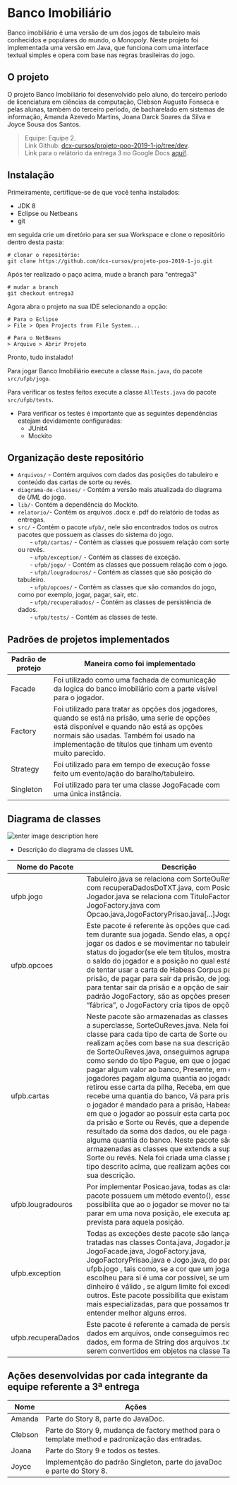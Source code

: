 # Banco Imobiliário
Banco imobiliário é uma versão de um dos jogos de tabuleiro mais conhecidos e populares do mundo, o *Monopoly*. Neste projeto foi implementada uma versão em Java, que funciona com uma interface textual simples e opera com base nas regras brasileiras do jogo.

## O projeto
O projeto Banco Imobiliário foi desenvolvido pelo aluno, do terceiro período de licenciatura em ciências da computação, Clebson Augusto Fonseca e pelas alunas, também do terceiro período, de bacharelado em sistemas de informação, Amanda Azevedo Martins, Joana Darck Soares da Silva e Joyce Sousa dos Santos.
> Equipe: Equipe 2.</br>
> Link Github: [dcx-cursos/projeto-poo-2019-1-jo/tree/dev](https://github.com/dcx-cursos/projeto-poo-2019-1-jo/tree/dev).</br>
> Link para o relátorio da entrega 3 no Google Docs [aqui!](https://docs.google.com/document/d/1L0anaP1qEhIjeSjO97k65kLi4fCZBfWWgY82ikcp_xA/edit?usp=sharing).

## Instalação
Primeiramente, certifique-se de que você tenha instalados:
 - JDK 8
 - Eclipse ou Netbeans
 - git
 
 em seguida crie um diretório para ser sua Workspace e clone o repositório dentro desta pasta:

    # clonar o repositório:
    git clone https://github.com/dcx-cursos/projeto-poo-2019-1-jo.git

Após ter realizado o paço acima, mude a branch para "entrega3"

    # mudar a branch
    git checkout entrega3
Agora abra o projeto na sua IDE selecionando a opção: 

    # Para o Eclipse
    > File > Open Projects from File System...
    
    # Para o NetBeans
    > Arquivo > Abrir Projeto

Pronto, tudo instalado! 

Para jogar Banco Imobiliário execute a classe `Main.java`,  do pacote `src/ufpb/jogo`.

Para verificar os testes feitos execute a classe `AllTests.java` do pacote `src/ufpb/tests`.

- Para verificar os testes é importante que as seguintes dependências estejam devidamente configuradas: 
	 -  JUnit4
	 - Mockito

## Organização deste repositório
 - `Arquivos/` - Contém arquivos com dados das posições do tabuleiro e conteúdo das cartas de sorte ou revés. 
 - `diagrama-de-classes/` - Contém a versão mais atualizada do diagrama de *UML* do jogo.
 - `lib/`- Contém a dependência do Mockito.
 - `relatorio/`- Contém os arquivos .docx e .pdf do relatório de todas as entregas.
 - `src/` - Contém o pacote  `ufpb/`, nele são encontrados todos os outros pacotes que possuem as classes do sistema do jogo.</br>
		&nbsp;&nbsp;&nbsp;&nbsp;&nbsp;&nbsp;&nbsp;- `ufpb/cartas/` - Contém as classes que possuem relação com sorte ou revés. </br>
		&nbsp;&nbsp;&nbsp;&nbsp;&nbsp;&nbsp;&nbsp;- `ufpb/exception/` - Contém as classes de exceção.</br>
		&nbsp;&nbsp;&nbsp;&nbsp;&nbsp;&nbsp;&nbsp;- `ufpb/jogo/` - Contém as classes que possuem relação com o jogo.</br>
		&nbsp;&nbsp;&nbsp;&nbsp;&nbsp;&nbsp;&nbsp;- `ufpb/lougradouros/` - Contém as classes que são posição do tabuleiro.</br>
		&nbsp;&nbsp;&nbsp;&nbsp;&nbsp;&nbsp;&nbsp;- `ufpb/opcoes/` - Contém as classes que são comandos do jogo, como por exemplo, jogar, pagar, sair, etc.</br>
		&nbsp;&nbsp;&nbsp;&nbsp;&nbsp;&nbsp;&nbsp;- `ufpb/recuperaDados/` - Contém as classes de persistência de dados.</br>
		&nbsp;&nbsp;&nbsp;&nbsp;&nbsp;&nbsp;&nbsp;- `ufpb/tests/` - Contém as classes de teste.</br>

## Padrões de projetos implementados
|Padrão de protejo| Maneira como foi implementado |
|--|--|
| Facade  | Foi utilizado como uma fachada de comunicação da logica do banco imobiliário com a parte visível para o jogador. |
| Factory | Foi utilizado para tratar as opções dos jogadores, quando se está na prisão, uma serie de opções está disponível e quando não está as opções normais são usadas. Também foi usado na implementação de títulos que tinham um evento muito parecido. |
| Strategy| Foi utilizado para em tempo de execução fosse feito um evento/ação do baralho/tabuleiro. |
| Singleton| Foi utilizado para ter uma classe JogoFacade com uma única instância. |


## Diagrama de classes 

![enter image description here](https://raw.githubusercontent.com/dcx-cursos/projeto-poo-2019-1-jo/entrega3/diagrama-de-classes/diagrama%20da%203%C2%AA%20entrega.png)


- Descrição do diagrama de classes UML

|Nome do Pacote| Descrição |
|--|--|
|ufpb.jogo  | Tabuleiro.java se relaciona com SorteOuReves.java, com recuperaDadosDoTXT.java, com Posicao.java [...] Jogador.java se relaciona com TituloFactory,java [...] JogoFactory.java com Opcao.java,JogoFactoryPrisao.java[...]JogoFacade.java |
| ufpb.opcoes | Este pacote é referente às opções que cada jogador tem durante sua jogada. Sendo elas, a opção de jogar - jogar os dados e se movimentar no tabuleiro, de ver o status do jogador(se ele tem títulos, mostrar quais são; o saldo do jogador e a posição no qual está situado), de tentar usar a carta de Habeas Corpus para sair da prisão, de pagar para sair da prisão, de jogar os dados para tentar sair da prisão e a opção de sair do jogo. No padrão JogoFactory, são as opções presentes na “fábrica”, o JogoFactory cria tipos de opções. |
|ufpb.cartas  |Neste pacote são armazenadas as classes que extends a superclasse, SorteOuReves.java. Nela foi criada uma classe para cada tipo de carta de Sorte ou Revés, que realizam ações com base na sua descrição. Na classe de SorteOuReves.java, onseguimos agrupar as cartas como sendo do tipo Pague, em que o jogador tem que pagar algum valor ao banco, Presente, em que todos os jogadores pagam alguma quantia ao jogador que retirou esse carta da pilha, Receba, em que o jogador recebe uma quantia do banco, Vá para prisão, em que o jogador é mandado para a prisão, Habeas Corpus, em que o jogador ao possuir esta carta pode-se livrar da prisão e Sorte ou Revés, que a depender do resultado da soma dos dados, ou ele paga ou recebe alguma quantia do banco. Neste pacote são armazenadas as classes que extends a superclasse, Sorte ou revés. Nela foi criada uma classe para cada tipo descrito acima, que realizam ações com base na sua descrição. |
| ufpb.lougradouros | Por implementar Posicao.java, todas as classes deste pacote possuem um método evento(), esse método possibilita que ao o jogador se mover no tabuleiro e parar em uma nova posição, ele executa apenas a ação prevista para aquela posição. |
| ufpb.exception | Todas as exceções deste pacote são lançadas e tratadas nas classes Conta.java, Jogador.java, JogoFacade.java, JogoFactory.java, JogoFactoryPrisao.java e Jogo.java, do pacote ufpb.jogo , tais como, se a cor que um jogador escolheu para si é uma cor possível, se um valor de dinheiro é válido , se algum limite foi excedido, entre outros. Este pacote possibilita que existam exceções mais especializadas, para que possamos tratá las para entender melhor alguns erros.|
| ufpb.recuperaDados | Este pacote é referente a camada de persistência de dados em arquivos, onde conseguimos recuperar os dados, em forma de String dos arquivos .txt, para serem convertidos em objetos na classe Tabuleiro.java.|


## Ações desenvolvidas por cada integrante da equipe referente a 3ª entrega
|Nome|Ações|
|--|--|
|Amanda| Parte do Story 8, parte do JavaDoc.|
|Clebson| Parte do Story 9, mudança de factory method para o template method e padronização das entradas.|
|Joana|  Parte do Story 9 e todos os testes.|
|Joyce| Implementção do padrão Singleton, parte do javaDoc e parte do Story 8. |
